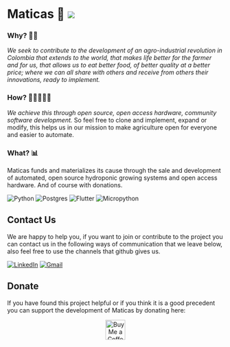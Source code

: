 # Maticas 🌱 [![](https://visitcount.itsvg.in/api?id=ViewsMaticasProject&label=Project%20Views&pretty=false)](https://visitcount.itsvg.in)

### Why? 🤔💖
_We seek to contribute to the development of an agro-industrial revolution in Colombia that extends to the world, that makes life better for the farmer and for us, that allows us to eat better food, of better quality at a better price; where we can all share with others and receive from others their innovations, ready to implement._

### How? 🤷🏽🤷🏼‍♀️
_We achieve this through open source, open access hardware, community software development._ So feel free to clone and implement, expand or modify, this helps us in our mission to make agriculture open for everyone and easier to automate.

### What? 📊
Maticas funds and materializes its cause through the sale and development of automated, open source hydroponic growing systems and open access hardware. And of course with donations.

 ![Python](https://img.shields.io/badge/python-3670A0?style=for-the-badge&logo=python&logoColor=ffdd54) ![Postgres](https://img.shields.io/badge/postgres-%23316192.svg?style=for-the-badge&logo=postgresql&logoColor=white)
![Flutter](https://img.shields.io/badge/flutter-3670A0?style=for-the-badge&logo=flutter&logoColor=FFFFFF)
![Micropython](https://img.shields.io/badge/micropython-3670A0?style=for-the-badge&logo=micropython&logoColor=FFFFFF)

## Contact Us

We are happy to help you, if you want to join or contribute to the project you can contact us in the following ways of communication that we leave below, also feel free to use the channels that github gives us.

[![LinkedIn](https://img.shields.io/badge/LinkedIn-%230077B5.svg?logo=linkedin&logoColor=white)](https://www.linkedin.com/in/dave-alsina-computer-science/)
[![Gmail](https://img.shields.io/badge/Gmail-white?style=flat&logo=gmail)](mailto:davealsina@gmail.com)


## Donate

If you have found this project helpful or if you think it is a good precedent you can support the development of Maticas by donating here:

<p align="center"><a href='https://www.buymeacoffee.com/DaveAlsina' target='_blank'><img height='35' style='border:0px;height:46px;' src='https://az743702.vo.msecnd.net/cdn/kofi3.png?v=0' border='0' alt='Buy Me a Coffee at ko-fi.com' /></p>


<!--

**Here are some ideas to get you started:**

🙋‍♀️ A short introduction - what is your organization all about?
🌈 Contribution guidelines - how can the community get involved?

👩‍💻 Useful resources - where can the community find your docs? Is there anything else the community should know?
🍿 Fun facts - what does your team eat for breakfast?
🧙 Remember, you can do mighty things with the power of [Markdown](https://docs.github.com/github/writing-on-github/getting-started-with-writing-and-formatting-on-github/basic-writing-and-formatting-syntax)
-->
